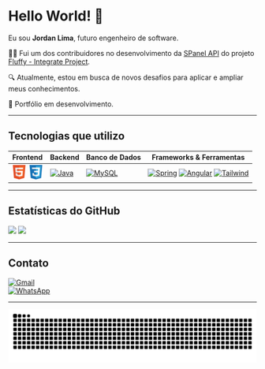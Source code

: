 # Hello World! 👋

Eu sou **Jordan Lima**, futuro engenheiro de software.

👨‍💻 Fui um dos contribuidores no desenvolvimento da [SPanel API](https://github.com/fluffyfatec/spanel) do projeto [Fluffy - Integrate Project](https://github.com/fluffyfatec/).

🔍 Atualmente, estou em busca de novos desafios para aplicar e ampliar meus conhecimentos.

🚧 Portfólio em desenvolvimento.

---

## Tecnologias que utilizo

| Frontend | Backend | Banco de Dados | Frameworks & Ferramentas |
|---|---|---|---|
| <a href="https://github.com/Jordan-Lima?tab=repositories&q=&type=&language=html&sort="><img alt="HTML5" width="30" src="https://raw.githubusercontent.com/devicons/devicon/master/icons/html5/html5-original.svg" /></a> <a href="https://github.com/Jordan-Lima?tab=repositories&q=&type=&language=css&sort="><img alt="CSS3" width="30" src="https://raw.githubusercontent.com/devicons/devicon/master/icons/css3/css3-original.svg" /></a> | <a href="https://github.com/Jordan-Lima?tab=repositories&q=&type=&language=java&sort="><img alt="Java" width="40" src="https://img.icons8.com/3d-fluency/94/java.png" /></a> | <a href="https://github.com/Jordan-Lima?tab=repositories&q=&type=&language=mysql&sort="><img alt="MySQL" width="40" src="https://img.icons8.com/color/48/mysql-logo.png" /></a> | <a href="https://github.com/Jordan-Lima?tab=repositories&q=&type=&language=java&sort="><img alt="Spring" width="40" src="https://img.icons8.com/color/480/spring-logo.png" /></a> <a href="https://github.com/Jordan-Lima?tab=repositories&q=&type=&language=typescript&sort="><img alt="Angular" width="38" src="https://angular.io/assets/images/logos/angular/angular.svg" /></a> <a href="https://github.com/Jordan-Lima?tab=repositories&q=&type=&language=css&sort="><img alt="Tailwind" width="40" src="https://img.icons8.com/?size=100&id=CIAZz2CYc6Kc&format=png&color=000000" /></a> |




---

## Estatísticas do GitHub

<div>
  <img height="180em" src="https://github-readme-stats.vercel.app/api?username=jordan-lima&show_icons=true&theme=dracula&include_all_commits=true&count_private=true" />
  <img height="180em" src="https://github-readme-stats.vercel.app/api/top-langs/?username=jordan-lima&layout=compact&langs_count=7&theme=dracula" />
</div>

---

## Contato

[![Gmail](https://img.shields.io/badge/Gmail-D14836?style=for-the-badge&logo=gmail&logoColor=white)](mailto:ceo@jordanlima.dev)  
[![WhatsApp](https://img.shields.io/badge/WhatsApp-25D366?style=for-the-badge&logo=whatsapp&logoColor=white)](https://api.whatsapp.com/send?phone=5512988967233&text=Olá,%20Jordan!)

---

![GitHub Snake Animation](https://github.com/jordan-lima/jordan-lima/blob/output/github-contribution-grid-snake.svg)
